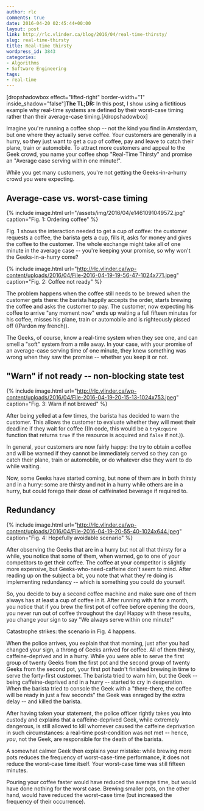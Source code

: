 ```yaml
---
author: rlc
comments: true
date: 2016-04-20 02:45:44+00:00
layout: post
link: http://rlc.vlinder.ca/blog/2016/04/real-time-thirsty/
slug: real-time-thirsty
title: Real-time thirsty
wordpress_id: 3843
categories:
- Algorithms
- Software Engineering
tags:
- real-time
---
```


[dropshadowbox effect="lifted-right" border-width="1" inside_shadow="false"]**The TL;DR:**
In this post, I show using a fictitious example why real-time systems are defined by their worst-case timing rather than their average-case timing.[/dropshadowbox]

Imagine you're running a coffee shop -- not the kind you find in Amsterdam, but one where they actually serve coffee. Your customers are generally in a hurry, so they just want to get a cup of coffee, pay and leave to catch their plane, train or automobile. To attract more customers and appeal to the Geek crowd, you name your coffee shop "Real-Time Thirsty" and promise an "Average case serving within one minute!".

While you get many customers, you're not getting the Geeks-in-a-hurry crowd you were expecting.
<!--more-->


## Average-case vs. worst-case timing


{% include image.html url="/assets/img/2016/04/e1461091049572.jpg" caption="Fig. 1: Ordering coffee" %}

Fig. 1 shows the interaction needed to get a cup of coffee: the customer requests a coffee, the barista gets a cup, fills it, asks for money and gives the coffee to the customer. The whole exchange might take all of one minute in the average case -- you're keeping your promise, so why won't the Geeks-in-a-hurry come?

{% include image.html url="http://rlc.vlinder.ca/wp-content/uploads/2016/04/File-2016-04-19-19-56-47-1024x771.jpeg" caption="Fig. 2: Coffee not ready" %}

The problem happens when the coffee still needs to be brewed when the customer gets there: the barista happily accepts the order, starts brewing the coffee and asks the customer to pay. The customer, now expecting his coffee to arrive "any moment now" ends up waiting a full fifteen minutes for his coffee, misses his plane, train or automobile and is righteously pissed off ((Pardon my french)).

The Geeks, of course, know a real-time system when they see one, and can smell a "soft" system from a mile away. In your case, with your promise of an average-case serving time of one minute, they knew something was wrong when they saw the promise -- whether you keep it or not.



## "Warn" if not ready -- non-blocking state test


{% include image.html url="http://rlc.vlinder.ca/wp-content/uploads/2016/04/File-2016-04-19-20-15-13-1024x753.jpeg" caption="Fig. 3: Warn if not brewed" %}

After being yelled at a few times, the barista has decided to warn the customer. This allows the customer to evaluate whether they will meet their deadline if they wait for coffee ((In code, this would be a `tryAcquire` function that returns `true` if the resource is acquired and `false` if not.)).

In general, your customers are now fairly happy: the try to obtain a coffee and will be warned if they cannot be immediately served so they can go catch their plane, train or automobile, or do whatever else they want to do while waiting.

Now, some Geeks have started coming, but none of them are in both thirsty and in a hurry: some are thirsty and not in a hurry while others are in a hurry, but could forego their dose of caffeinated beverage if required to.



## Redundancy


{% include image.html url="http://rlc.vlinder.ca/wp-content/uploads/2016/04/File-2016-04-19-20-55-40-1024x644.jpeg" caption="Fig. 4: Hopefully avoidable scenario" %}

After observing the Geeks that are in a hurry but not all that thirsty for a while, you notice that some of them, when warned, go to one of your competitors to get their coffee. The coffee at your competitor is slightly more expensive, but Geeks-who-need-caffeine don't seem to mind. After reading up on the subject a bit, you note that what they're doing is implementing redundancy -- which is something you could do yourself.

So, you decide to buy a second coffee machine and make sure one of them always has at least a cup of coffee in it. After running with it for a month, you notice that if you brew the first pot of coffee before opening the doors, you never run out of coffee throughout the day! Happy with these results, you change your sign to say "We always serve within one minute!"

Catastrophe strikes: the scenario in Fig. 4 happens.

When the police arrives, you explain that that morning, just after you had changed your sign, a throng of Geeks arrived for coffee. All of them thirsty, caffeine-deprived and in a hurry. While you were able to serve the first group of twenty Geeks from the first pot and the second group of twenty Geeks from the second pot, your first pot hadn't finished brewing in time to serve the forty-first customer. The barista tried to warn him, but the Geek -- being caffeine-deprived and in a hurry -- started to cry in desperation. When the barista tried to console the Geek with a "there-there, the coffee will be ready in just a few seconds" the Geek was enraged by the extra delay -- and killed the barista.

After having taken your statement, the police officer rightly takes you into custody and explains that a caffeine-deprived Geek, while extremely dangerous, is still allowed to kill whomever caused the caffeine deprivation in such circumstances: a real-time post-condition was not met -- hence, _you_, not the Geek, are responsible for the death of the barista.

A somewhat calmer Geek then explains your mistake: while brewing more pots reduces the frequency of worst-case-time performance, it does not reduce the worst-case time itself. Your worst-case time was still fifteen minutes.

Pouring your coffee faster would have reduced the average time, but would have done nothing for the worst case. Brewing smaller pots, on the other hand, would have reduced the worst-case time (but increased the frequency of their occurrence).

